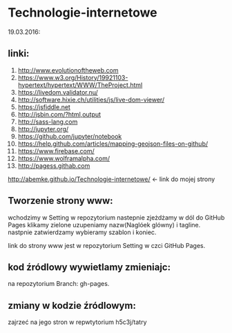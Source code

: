 # Technologie-internetowe
  19.03.2016:

##  linki:
  1. http://www.evolutionoftheweb.com
  2. https://www.w3.org/History/19921103-hypertext/hypertext/WWW/TheProject.html
  3. https://livedom.validator.nu/
  4. http://software.hixie.ch/utilities/js/live-dom-viewer/
  5. https://jsfiddle.net
  6. http://jsbin.com/?html,output
  7. http://sass-lang.com
  8. http://jupyter.org/
  9. https://github.com/jupyter/notebook
  10. https://help.github.com/articles/mapping-geojson-files-on-github/
  11. https://www.firebase.com/
  12. https://www.wolframalpha.com/
  13. http://pagess.githab.com
  
http://abemke.github.io/Technologie-internetowe/ <- link do mojej strony

## Tworzenie strony www:

wchodzimy w Setting w repozytorium nastepnie zjeżdżamy w dól do GitHub Pages klikamy zielone uzupeniamy nazw(Naglóek glówny) i tagline.
nastpnie zatwierdzamy wybieramy szablon i koniec.

link do strony www jest w repozytorium Setting w czci GitHub Pages.

## kod źródlowy wywietlamy zmieniajc:

 na repozytorium Branch: gh-pages.

## zmiany w kodzie źródlowym:

zajrzeć na jego stron w repwtytorium h5c3j/tatry
